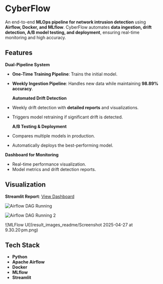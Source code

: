# CyberFlow

An end-to-end **MLOps pipeline for network intrusion detection** using **Airflow, Docker, and MLflow**. CyberFlow automates **data ingestion, drift detection, A/B model testing, and deployment**, ensuring real-time monitoring and high accuracy.

## Features

**Dual-Pipeline System**

- **One-Time Training Pipeline**: Trains the initial model.
- **Weekly Ingestion Pipeline**: Handles new data while maintaining **98.89% accuracy**.

  **Automated Drift Detection**

- Weekly drift detection with **detailed reports** and visualizations.
- Triggers model retraining if significant drift is detected.

  **A/B Testing & Deployment**

- Compares multiple models in production.
- Automatically deploys the best-performing model.

**Dashboard for Monitoring**

- Real-time performance visualization.
- Model metrics and drift detection reports.

## Visualization

**Streamlit Report**: [View Dashboard](https://network-weeklyreport.streamlit.app/)

![Airflow DAG Running](result_images_readme/Screenshot%202025-02-04%20at%208.51.36%E2%80%AFpm-1.png)

![Airflow DAG Running 2](result_images_readme/Screenshot%202025-02-04%20at%208.51.58%E2%80%AFpm.png)

![MLFlow UI](result_images_readme/Screenshot 2025-04-27 at 9.30.20 pm.png)

## Tech Stack

- **Python**
- **Apache Airflow**
- **Docker**
- **MLflow**
- **Streamlit**
